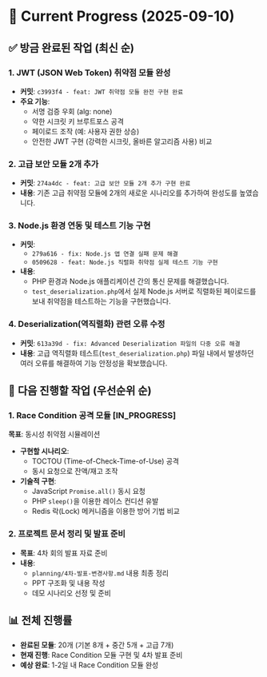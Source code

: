 # 🔄 Current Progress (2025-09-10)

## ✅ 방금 완료된 작업 (최신 순)

### 1. JWT (JSON Web Token) 취약점 모듈 완성
- **커밋**: `c3993f4 - feat: JWT 취약점 모듈 완전 구현 완료`
- **주요 기능**:
  - 서명 검증 우회 (alg: none)
  - 약한 시크릿 키 브루트포스 공격
  - 페이로드 조작 (예: 사용자 권한 상승)
  - 안전한 JWT 구현 (강력한 시크릿, 올바른 알고리즘 사용) 비교

### 2. 고급 보안 모듈 2개 추가
- **커밋**: `274a4dc - feat: 고급 보안 모듈 2개 추가 구현 완료`
- **내용**: 기존 고급 취약점 모듈에 2개의 새로운 시나리오를 추가하여 완성도를 높였습니다.

### 3. Node.js 환경 연동 및 테스트 기능 구현
- **커밋**:
  - `279a616 - fix: Node.js 앱 연결 실패 문제 해결`
  - `0509628 - feat: Node.js 직렬화 취약점 실제 테스트 기능 구현`
- **내용**:
  - PHP 환경과 Node.js 애플리케이션 간의 통신 문제를 해결했습니다.
  - `test_deserialization.php`에서 실제 Node.js 서버로 직렬화된 페이로드를 보내 취약점을 테스트하는 기능을 구현했습니다.

### 4. Deserialization(역직렬화) 관련 오류 수정
- **커밋**: `613a39d - fix: Advanced Deserialization 파일의 다중 오류 해결`
- **내용**: 고급 역직렬화 테스트(`test_deserialization.php`) 파일 내에서 발생하던 여러 오류를 해결하여 기능 안정성을 확보했습니다.

## 🔄 다음 진행할 작업 (우선순위 순)

### 1. Race Condition 공격 모듈 [IN_PROGRESS]
**목표**: 동시성 취약점 시뮬레이션
- **구현할 시나리오**:
  - TOCTOU (Time-of-Check-Time-of-Use) 공격
  - 동시 요청으로 잔액/재고 조작
- **기술적 구현**:
  - JavaScript `Promise.all()` 동시 요청
  - PHP `sleep()`을 이용한 레이스 컨디션 유발
  - Redis 락(Lock) 메커니즘을 이용한 방어 기법 비교

### 2. 프로젝트 문서 정리 및 발표 준비
- **목표**: 4차 회의 발표 자료 준비
- **내용**:
  - `planning/4차-발표-변경사항.md` 내용 최종 정리
  - PPT 구조화 및 내용 작성
  - 데모 시나리오 선정 및 준비

## 📊 전체 진행률
- **완료된 모듈**: 20개 (기본 8개 + 중간 5개 + 고급 7개)
- **현재 진행**: Race Condition 모듈 구현 및 4차 발표 준비
- **예상 완료**: 1-2일 내 Race Condition 모듈 완성
